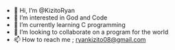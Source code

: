 - 👋 Hi, I’m @KizitoRyan
- 👀 I’m interested in God and Code
- 🌱 I’m currently learning C programming
- 💞️ I’m looking to collaborate on a program for the world
- 📫 How to reach me ; ryankizito08@gmail.com

<!---
KizitoRyan/KizitoRyan is a ✨ special ✨ repository because its `README.md` (this file) appears on your GitHub profile.
You can click the Preview link to take a look at your changes.
--->
